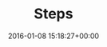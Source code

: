 ---
title:		"Steps"
type:		"photos"
mediatype:		"upload"
location:		"Rome, Italy"
date:		"2016-01-08 15:18:27+00:00"
album:		"city"
filename:		"steps.md"
series:		"rome"
cl_public_id:		"city/steps"
cl_version:		1497000416
format:		"tiff"
bytes:		1979744
width:		961
height:		1440
colours:
- "#252525"
- "#D4D4D4"
- "#7C7C7C"
- "#E2E2E1"
exposure_mode:		"Auto"
program:		"Aperture-priority AE"
aperture:		"7.1"
focal_length:		"48.0 mm"
iso:		"250"
shutter_speed:		"1/50"
metering:		"Multi-segment"
flash:		"Off, Did not fire"
white_balance:		"Custom"
colour_temp:		"5650"
has_crop:		"false"
orientation:		"Horizontal (normal)"
camera_model:		"NIKON D800"
lens_info:		"24-70mm f/2.8"
artist:		"No artist info"
x_resolution:		"300"
y_resolution:		"300"
---